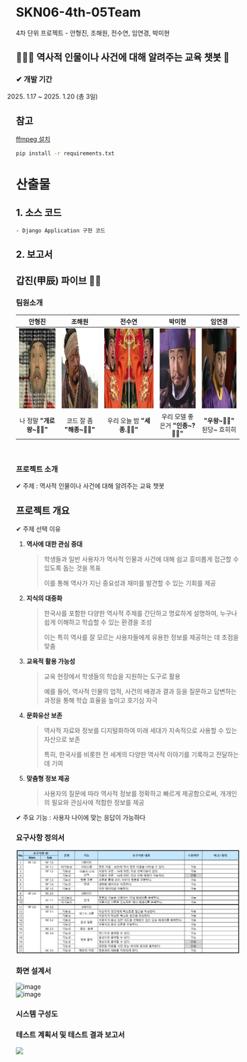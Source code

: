 # SKN06-4th-05Team
4차 단위 프로젝트 - 안형진, 조해원, 전수연, 임연경, 박미현



## 🤴🏻👑 역사적 인물이나 사건에 대해 알려주는 교육 챗봇 🤖


### ✔ 개발 기간                                                  
2025. 1.17 ~ 2025. 1.20 (총 3일)


## 참고
[ffmpeg 설치](https://kminito.tistory.com/108)
```bash
pip install -r requirements.txt
```


# 산출물

## 1. 소스 코드

    - Django Application 구현 코드
    
## 2. 보고서


## 갑진(甲辰) 파이브 ✋🏻


### 팀원소개
<div align="center">

| 안형진 | 조해원 | 전수연 | 박미현 | 임연경 | 
|:----------:|:----------:|:----------:|:----------:|:----------:|
|<img src="https://github.com/SKNETWORKS-FAMILY-AICAMP/SKN06-3rd-5team/blob/main/%EC%82%AC%EC%A7%84/%ED%98%95%EC%A7%84.png" alt="image" width="180" height="180"/> |<img src="https://github.com/SKNETWORKS-FAMILY-AICAMP/SKN06-3rd-5team/blob/main/%EC%82%AC%EC%A7%84/%ED%95%B4%EC%9B%90.png" alt="image" width="180" height="180"/>|<img src="https://github.com/SKNETWORKS-FAMILY-AICAMP/SKN06-3rd-5team/blob/main/%EC%82%AC%EC%A7%84/%EC%88%98%EC%97%B0.jpg" alt="image" width="260" height="180"/>|<img src="https://github.com/SKNETWORKS-FAMILY-AICAMP/SKN06-3rd-5team/blob/main/%EC%82%AC%EC%A7%84/%EB%AF%B8%ED%98%84.png" alt="image" width="160" height="180"/>|<img src="https://github.com/SKNETWORKS-FAMILY-AICAMP/SKN06-3rd-5team/blob/main/%EC%82%AC%EC%A7%84/%EC%97%B0%EA%B2%BD.png" alt="image" width="170" height="180"/>|
| 나 정말 **"개로왕~🤴🏻"** | 코드 잘 좀 **"해종~🤴🏻"** | 우리 오늘 밤  **"세종.🤴🏻"** | 우리 모델 좋은거 **"인종~?🤴🏻"** |**"우왕~🤴🏻"** 된당~ 흐히히|

</br>

</div>

###   프로젝트 소개

✔ 주제 : 역사적 인물이나 사건에 대해 알려주는 교육 챗봇


## 프로젝트 개요

✔ 주제 선택 이유



 1. **역사에 대한 관심 증대**
       > 학생들과 일반 사용자가 역사적 인물과 사건에 대해 쉽고 흥미롭게 접근할 수 있도록 돕는 것을 목표
       >
       > 이를 통해 역사가 지닌 중요성과 재미를 발견할 수 있는 기회를 제공
          
 2. **지식의 대중화**
       > 한국사를 포함한 다양한 역사적 주제를 간단하고 명료하게 설명하여, 누구나 쉽게 이해하고 학습할 수 있는 환경을 조성
       >
       > 이는 특히 역사를 잘 모르는 사용자들에게 유용한 정보를 제공하는 데 초점을 맞춤
          
      
 3. **교육적 활용 가능성**
       > 교육 현장에서 학생들의 학습을 지원하는 도구로 활용
       > 
       > 예를 들어, 역사적 인물의 업적, 사건의 배경과 결과 등을 질문하고 답변하는 과정을 통해 학습 효율을 높이고 호기심 자극
       
        
 4. **문화유산 보존**
       > 역사적 자료와 정보를 디지털화하여 미래 세대가 지속적으로 사용할 수 있는 자산으로 보존
       > 
       > 특히, 한국사를 비롯한 전 세계의 다양한 역사적 이야기를 기록하고 전달하는 데 기여
         
          
 5. **맞춤형 정보 제공**
       > 사용자의 질문에 따라 역사적 정보를 정확하고 빠르게 제공함으로써, 개개인의 필요와 관심사에 적합한 정보를 제공
           
    
✔ 주요 기능 : 사용자 나이에 맞는 응답이 가능하다




###  요구사항 정의서

<img src="https://github.com/SKNETWORKS-FAMILY-AICAMP/SKN06-4th-05Team/blob/main/sw_engineering/%EC%9A%94%EA%B5%AC%EC%82%AC%ED%95%AD%EC%A0%95%EC%9D%98%EC%84%9C_re01.jpg"/>
<br>


###  화면 설계서

<img src= "https://github.com/user-attachments/assets/412861ec-6ada-4657-b280-256149013501" alt="image" width="600" height="800"/>
<br>
<img src= "https://github.com/user-attachments/assets/c9751779-e10c-4539-92c9-cab02ddc46a2" alt="image" width="600" height="800"/>


###  시스템 구성도


###  테스트 계획서 및 테스트 결과 보고서
<img src= "https://github.com/user-attachments/assets/2a5c7b3a-5028-4745-b8d8-575f62555e0d"/>


